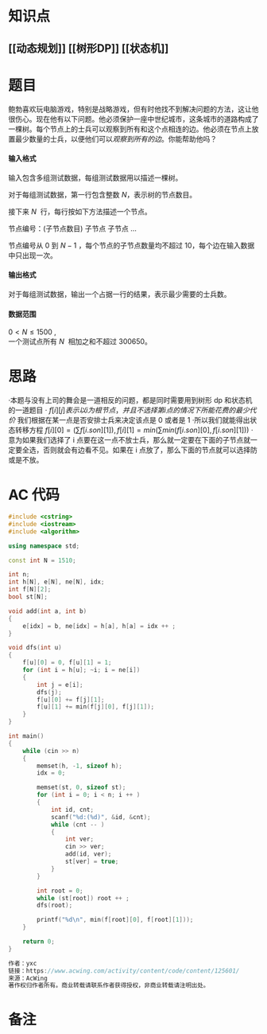 # 知识点
  ## [[动态规划]] [[树形DP]] [[状态机]]
# 题目
 鲍勃喜欢玩电脑游戏，特别是战略游戏，但有时他找不到解决问题的方法，这让他很伤心。现在他有以下问题。他必须保护一座中世纪城市，这条城市的道路构成了一棵树。每个节点上的士兵可以观察到所有和这个点相连的边。他必须在节点上放置最少数量的士兵，以便他们可以*观察到所有的边*。你能帮助他吗？
#### 输入格式
输入包含多组测试数据，每组测试数据用以描述一棵树。

对于每组测试数据，第一行包含整数 $N$，表示树的节点数目。

接下来 $N$  行，每行按如下方法描述一个节点。

节点编号：(子节点数目) 子节点 子节点 …

节点编号从 $0$ 到 $N−1$ ，每个节点的子节点数量均不超过 $10$，每个边在输入数据中只出现一次。

#### 输出格式

对于每组测试数据，输出一个占据一行的结果，表示最少需要的士兵数。

#### 数据范围

$0<N≤1500$ ,  
一个测试点所有 $N$  相加之和不超过 $300650$。
# 思路
·本题与没有上司的舞会是一道相反的问题，都是同时需要用到树形 dp 和状态机的一道题目
· $f[i][j]表示以i为根节点，并且不选择第i点的情况下所能花费的最少代价$ 我们根据在某一点是否安排士兵来决定该点是 0 或者是 1 
·所以我们就能得出状态转移方程 $f[i][0]=\left( \sum  f[i.son][1]\right),f[i][1]=min\left( \sum min(f[i.son][0],f[i.son][1])\right)$
·意为如果我们选择了 i 点要在这一点不放士兵，那么就一定要在下面的子节点就一定要全选，否则就会有边看不见。如果在 i 点放了，那么下面的节点就可以选择防或是不放。
# AC 代码
```cpp
#include <cstring>
#include <iostream>
#include <algorithm>

using namespace std;

const int N = 1510;

int n;
int h[N], e[N], ne[N], idx;
int f[N][2];
bool st[N];

void add(int a, int b)
{
    e[idx] = b, ne[idx] = h[a], h[a] = idx ++ ;
}

void dfs(int u)
{
    f[u][0] = 0, f[u][1] = 1;
    for (int i = h[u]; ~i; i = ne[i])
    {
        int j = e[i];
        dfs(j);
        f[u][0] += f[j][1];
        f[u][1] += min(f[j][0], f[j][1]);
    }
}

int main()
{
    while (cin >> n)
    {
        memset(h, -1, sizeof h);
        idx = 0;

        memset(st, 0, sizeof st);
        for (int i = 0; i < n; i ++ )
        {
            int id, cnt;
            scanf("%d:(%d)", &id, &cnt);
            while (cnt -- )
            {
                int ver;
                cin >> ver;
                add(id, ver);
                st[ver] = true;
            }
        }

        int root = 0;
        while (st[root]) root ++ ;
        dfs(root);

        printf("%d\n", min(f[root][0], f[root][1]));
    }

    return 0;
}

作者：yxc
链接：https://www.acwing.com/activity/content/code/content/125601/
来源：AcWing
著作权归作者所有。商业转载请联系作者获得授权，非商业转载请注明出处。
```
# 备注
